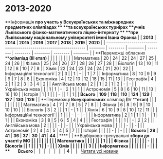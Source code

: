 # 2013-2020
**Інформація ****про участь у Всеукраїнських та міжнародних предметних олімпіадах **
**та ****всеукраїнських турнірах**
**учнів Львівського фізико-математичного ліцею-інтернату **
**при Львівському на****ціональному університеті імені Івана Франка**
|                                                                     | **2013** | **2014** | **2015** | **2016** | **2017** | **2018** | **2019** | **2020** |
| ------------------------------------------------------------------- | -------- | -------- | -------- | -------- | -------- | -------- | -------- | -------- |
|           **Переможці обласних ****олімпіад (ІІІ етап)**            |          |          |          |          |          |          |          |          |
|                             Математика                              |    20    |    24    |    22    |    24    |    27    |    25    |    24    |    26    |
|                               Фізика                                |    25    |    24    |    26    |    27    |    28    |    28    |    27    |    28    |
|                              Біологія                               |    13    |    10    |    11    |    12    |    8     |    10    |    7     |    8     |
|                                Хімія                                |    22    |    24    |    23    |    24    |    24    |    21    |    20    |    22    |
|                       Інформаційні технології                       |    2     |    3     |          |    1     |    -     |          |    1     |    7     |
|                             Інформатика                             |    8     |    10    |    9     |    9     |    9     |    7     |    8     |    8     |
|                              Економіка                              |    4     |    12    |    10    |    12    |    18    |    15    |    11    |    13    |
|                              Географія                              |    4     |    2     |    1     |    2     |    3     |    3     |    4     |    2     |
|                           Англійська мова                           |    2     |          |    1     |    2     |    1     |    3     |    -     |    -     |
|                           Українська мова                           |          |          |    1     |    1     |    -     |    2     |    1     |    1     |
|                             Астрономія                              |    5     |    8     |    6     |    10    |    11    |    13    |    16    |    10    |
|                               Історія                               |    1     |    1     |          |          |    -     |          |    1     |    1     |
|                             **Всього**                              | **109**  | **118**  | **110**  | **124**  | **129**  | **127**  | **130**  | **126**  |
| **Переможці ****Всеукраїнських**** олімпіад ****(І****V ****етап)** |          |          |          |          |          |          |          |          |
|                             Математика                              |    4     |    7     |    7     |    8     |    5     |    7     |    8     |          |
|                               Фізика                                |    6     |    8     |    9     |    9     |    10    |    10    |    10    |          |
|                              Біологія                               |    3     |    2     |          |          |    1     |    -     |    1     |          |
|                                Хімія                                |    6     |    10    |    9     |    8     |    10    |    12    |    11    |          |
|                       Інформаційні технології                       |          |    1     |          |          |    -     |    -     |    -     |          |
|                             Інформатика                             |    2     |    1     |    1     |    1     |    -     |    1     |    1     |          |
|                              Економіка                              |    3     |    8     |    5     |    6     |    5     |    4     |    4     |          |
|                              Географія                              |    1     |          |    1     |          |    -     |    2     |    2     |          |
|                           Англійська мова                           |    2     |          |          |          |    -     |          |    -     |          |
|                           Українська мова                           |          |          |          |          |    -     |          |    -     |          |
|                             Астрономія                              |    2     |    4     |    4     |    5     |    4     |    5     |    7     |          |
|                               Історія                               |          |          |          |          |    -     |          |    -     |          |
|                             **Всього**                              |  **29**  |  **41**  |  **36**  |  **37**  |  **30**  |  **41**  |  **44**  |   ****   |
|         **Відбірково-тренувальні ****збори до участі у МО**         |          |          |          |          |          |          |          |          |
|                             Математика                              |          |          |          |          |          |          |    1     |          |
|                               Фізика                                |          |          |          |          |          |          |    -     |          |
|                              Біологія                               |          |    1     |          |          |    1     |          |    -     |          |
|                                Хімія                                |          |          |          |          |          |          |    3     |          |
|                             Інформатика                             |          |          |          |          |          |          |    -     |          |
|                        **        Всього**                         |          |          |          |          |          |          |  **4**   |          |
 
[Читати усі новини](/news)

